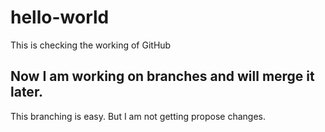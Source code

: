 # hello-world
This is checking the working of GitHub
## Now I am working on branches and will merge it later.
This branching is easy. But I am not getting propose changes.
